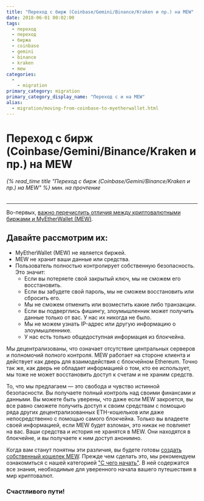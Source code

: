 ```yaml
---
title: "Переход с бирж (Coinbase/Gemini/Binance/Kraken и пр.) на MEW"
date: 2018-06-01 00:02:00
tags:
  - переход
  - переход
  - биржа
  - coinbase
  - gemini
  - binance
  - kraken
  - mew
categories:
  - 
    - migration
primary_category: migration
primary_category_display_name: "Переход с и на MEW"
alias:
  - migration/moving-from-coinbase-to-myetherwallet.html
---
```


# __Переход с бирж (Coinbase/Gemini/Binance/Kraken и пр.) на MEW__
###### {% read_time title "Переход с бирж (Coinbase/Gemini/Binance/Kraken и пр.) на MEW" %} мин. на прочтение
***

Во-первых, [важно перечислить отличия между криптовалютными биржами и MyEtherWallet (MEW)](/@@@@@@/getting-started/difference-between-mew-and-exchange/).

## __Давайте рассмотрим их:__

* MyEtherWallet (MEW) не является биржей.
* MEW не хранит ваши данные или средства.
* Пользователь полностью контролирует собственную безопасность. Это значит:
    * Если вы потеряете свой закрытый ключ, мы не сможем его восстановить.
    * Если вы забудете свой пароль, мы не сможем восстановить или сбросить его.
    * Мы не сможем отменить или возместить какие либо транзакции.
    * Если вы подверглись фишингу, злоумышленник может получить данные только от вас. У нас их никогда не было.
    * Мы не можем узнать IP-адрес или другую информацию о злоумышленнике.
    * У нас есть только общедоступная информация из блокчейна.

Мы децентрализованы, что означает отсутствие центральных серверов и полномочий полного контроля. MEW работает на стороне клиента и действует как дверь для взаимодействия с блокчейном Ethereum. Точно так же, как дверь не обладает информацией о том, кто ее использует, мы тоже не может восстановить доступ к счетам и не храним средств.

То, что мы предлагаем — это свобода и чувство истинной безопасности. Вы получаете полный контроль над своими финансами и данными. Вы можете быть уверены, что даже если MEW закроется, вы все равно сможете получить доступ к своим средствам с помощью ряда других децентрализованных ETH-кошельков или даже непосредственно с помощью самого блокчейна. Только вы владеете своей информацией, если MEW будет взломан, это никак не повлияет на вас. Ваши средства и история не хранятся в MEW. Они находятся в блокчейне, и вы получаете к ним доступ анонимно.

Когда вам станут понятны эти различия, вы будете готовы [создать собственный кошелек MEW](/@@@@@@/getting-started/how-to-create-a-wallet/). Прежде чем сделать это, мы рекомендуем ознакомиться с нашей категорией ["С чего начать"](/@@@@@@/getting-started/how-to-create-a-wallet/). В ней содержатся все знания, необходимые для уверенного начала вашего путешествия в мир криптовалют.

### Счастливого пути!
